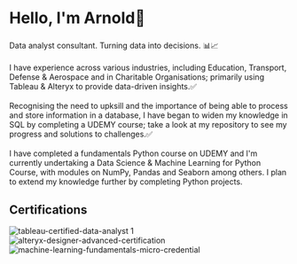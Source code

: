 <h1 align="left">Hello, I'm Arnold👋</h1>

###

<p align="left">Data analyst consultant. Turning data into decisions. 📊📈<br><br>I have experience across various industries, including Education, Transport, Defense & Aerospace and in Charitable Organisations; primarily using Tableau & Alteryx to provide data-driven insights.✅<br><br>Recognising the need to upksill and the importance of being able to process and store information in a database, I have began to widen my knowledge in SQL by completing a UDEMY course; take a look at  my repository to see my progress and solutions to challenges.✅<br><br>I have completed a fundamentals Python course on UDEMY and I'm currently undertaking a Data Science & Machine Learning for Python Course, with modules on NumPy, Pandas and Seaborn among others. I plan to extend my knowledge further by completing Python projects.</p>

## Certifications
![tableau-certified-data-analyst 1](https://github.com/user-attachments/assets/56183d29-7eed-4f0f-affa-9105fbe2080e)
![alteryx-designer-advanced-certification](https://github.com/user-attachments/assets/9766bcfd-b515-4e6f-a4d2-8b15cc4b26e1)
![machine-learning-fundamentals-micro-credential](https://github.com/user-attachments/assets/b8f0fe43-8cc5-4113-8161-baeb6807dee1)

